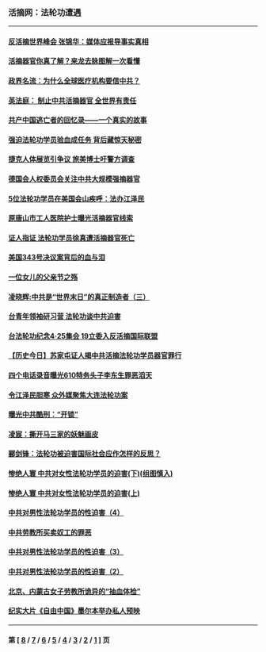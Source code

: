 ### 活摘网：法轮功遭遇
---
#### [反活摘世界峰会 张锦华：媒体应报导事实真相](../../pages/nf5881/n13278502.md?10310430) 
#### [活摘器官你真了解？来龙去脉图解一次看懂](../../pages/nf5881/n13013820.md?10310430) 
#### [政界名流：为什么全球医疗机构要信中共？](../../pages/nf5881/n11945479.md?10310430) 
#### [英法庭： 制止中共活摘器官 全世界有责任](../../pages/nf5881/n11330691.md?10310430) 
#### [共产中国逃亡者的回忆录——一个真实的故事](../../pages/nf5881/n10918649.md?10310430) 
#### [强迫法轮功学员验血成任务 背后藏惊天秘密](../../pages/nf5881/n4252384.md?10310430) 
#### [捷克人体展览引争议 旅美博士吁警方调查](../../pages/nf5881/n9429187.md?10310430) 
#### [德国会人权委员会关注中共大规模强摘器官](../../pages/nf5881/n8418950.md?10310430) 
#### [5位法轮功学员在美国会山疾呼：法办江泽民](../../pages/nf5881/n8101519.md?10310430) 
#### [原唐山市工人医院护士曝光活摘器官线索](../../pages/nf5881/n8076384.md?10310430) 
#### [证人指证 法轮功学员徐真遭活摘器官死亡](../../pages/nf5881/n8042467.md?10310430) 
#### [美国343号决议案背后的血与泪](../../pages/nf5881/n8020684.md?10310430) 
#### [一位女儿的父亲节之殇](../../pages/nf5881/n8014122.md?10310430) 
#### [凌晓辉:中共是“世界末日”的真正制造者（三）](../../pages/nf5881/n4210333.md?10310430) 
#### [台青年领袖研习营 法轮功谈中共迫害](../../pages/nf5881/n4141857.md?10310430) 
#### [台法轮功纪念4‧25集会 19立委入反活摘国际联盟](../../pages/nf5881/n4141821.md?10310430) 
#### [【历史今日】苏家屯证人揭中共活摘法轮功学员器官罪行](../../pages/nf5881/n4135912.md?10310430) 
#### [四个电话录音曝光610特务头子李东生罪恶滔天](../../pages/nf5881/n4040060.md?10310430) 
#### [令江泽民胆寒 众外媒聚焦大连法轮功案](../../pages/nf5881/n3932671.md?10310430) 
#### [曝光中共酷刑：“开锁”](../../pages/nf5881/n3889373.md?10310430) 
#### [凌宸：撕开马三家的妖魅画皮](../../pages/nf5881/n3849369.md?10310430) 
#### [郦剑锋：法轮功被迫害国际社会应作怎样的反思？](../../pages/nf5881/n3824560.md?10310430) 
#### [惨绝人寰 中共对女性法轮功学员的迫害(下)(组图慎入)](../../pages/nf5881/n3816285.md?10310430) 
#### [惨绝人寰 中共对女性法轮功学员的迫害(上)](../../pages/nf5881/n3815374.md?10310430) 
#### [中共对男性法轮功学员的性迫害（4）](../../pages/nf5881/n3769144.md?10310430) 
#### [中共劳教所买卖奴工的罪恶](../../pages/nf5881/n3769378.md?10310430) 
#### [中共对男性法轮功学员的性迫害（3）](../../pages/nf5881/n3768231.md?10310430) 
#### [中共对男性法轮功学员的性迫害（2）](../../pages/nf5881/n3767211.md?10310430) 
#### [北京、内蒙古女子劳教所诡异的“抽血体检”](../../pages/nf5881/n3753158.md?10310430) 
#### [纪实大片《自由中国》墨尔本举办私人预映](../../pages/nf5881/n3743337.md?10310430) 

---
#### 第 [ [8](./8.md?10310430) / [7](./7.md?10310430) / [6](./6.md?10310430) / [5](./5.md?10310430) / [4](./4.md?10310430) / [3](./3.md?10310430) / [2](./2.md?10310430) / [1](./1.md?10310430) ] 页
